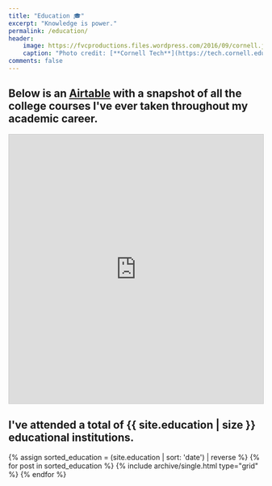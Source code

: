```yaml
---
title: "Education 🎓️"
excerpt: "Knowledge is power."
permalink: /education/
header:
    image: https://fvcproductions.files.wordpress.com/2016/09/cornell.jpg
    caption: "Photo credit: [**Cornell Tech**](https://tech.cornell.edu)"
comments: false
---
```


## Below is an <a href="https://airtable.com" title="Airtable" target="_blank" rel="noopener">Airtable</a> with a snapshot of all the college courses I've ever taken throughout my academic career.

<div class="airtable-preview">
    <iframe class="airtable-embed" src="https://airtable.com/embed/shrsQw3LAJ5W3FnlT?backgroundColor=gray&layout=card&viewControls=on" frameborder="0" onmousewheel="" width="100%" height="533" style="background: transparent; border: 1px solid #ccc;"></iframe>
</div>

## I've attended a total of {{ site.education | size }} educational institutions.

<div class="grid__wrapper">
    {% assign sorted_education = (site.education | sort: 'date') | reverse %}
    {% for post in sorted_education %}
        {% include archive/single.html type="grid" %}
    {% endfor %}
</div>